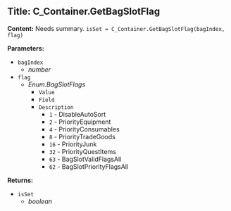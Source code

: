 ## Title: C_Container.GetBagSlotFlag

**Content:**
Needs summary.
`isSet = C_Container.GetBagSlotFlag(bagIndex, flag)`

**Parameters:**
- `bagIndex`
  - *number*
- `flag`
  - *Enum.BagSlotFlags*
    - `Value`
    - `Field`
    - `Description`
      - `1` - DisableAutoSort
      - `2` - PriorityEquipment
      - `4` - PriorityConsumables
      - `8` - PriorityTradeGoods
      - `16` - PriorityJunk
      - `32` - PriorityQuestItems
      - `63` - BagSlotValidFlagsAll
      - `62` - BagSlotPriorityFlagsAll

**Returns:**
- `isSet`
  - *boolean*